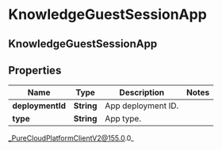 # KnowledgeGuestSessionApp

## KnowledgeGuestSessionApp

## Properties

|Name | Type | Description | Notes|
|------------ | ------------- | ------------- | -------------|
| **deploymentId** | **String** | App deployment ID. | |
| **type** | **String** | App type. | |



_PureCloudPlatformClientV2@155.0.0_
